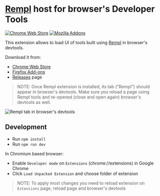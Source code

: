 # [Rempl](https://github.com/rempl/rempl) host for browser's Developer Tools

[![Chrome Web Store](https://badgen.net/chrome-web-store/v/hcikjlholajopgbgfmmlbmifdfbkijdj)](https://chrome.google.com/webstore/detail/rempl/hcikjlholajopgbgfmmlbmifdfbkijdj)
[![Mozilla Addons](https://badgen.net/amo/v/rempl)](https://addons.mozilla.org/en-US/firefox/addon/rempl/)

This extension allows to load UI of tools built using [Rempl](https://github.com/rempl/rempl) in browser's devtools.

Download it from:
* [Chrome Web Store](https://chrome.google.com/webstore/detail/rempl/hcikjlholajopgbgfmmlbmifdfbkijdj)
* [Firefox Add-ons](https://addons.mozilla.org/en-US/firefox/addon/rempl/)
* [Releases](https://github.com/rempl/host-browser-extension/releases) page

> NOTE: Once Rempl extension is installed, its tab ("Rempl") should appear in browser's devtools. Make sure you reload a page using Rempl tools and re-opened (close and open again) browser's devtools as well.

![Rempl tab in browser's devtools](https://user-images.githubusercontent.com/270491/141767859-49510bc6-250b-4d52-af68-bceb4828ebfc.png)

## Development

- Run `npm install`
- Run `npm run dev`

In Chromium based browser:
- Enable `Developer mode` on `Extensions` (chrome://extensions) in Google Chrome
- Click `Load Unpacked Extension` and choose folder of extension
> NOTE: To apply most changes you need to reload extension on `Extensions` page, reload page and browser's devtools
